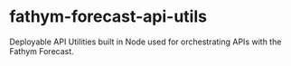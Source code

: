 # fathym-forecast-api-utils
Deployable API Utilities built in Node used for orchestrating APIs with the Fathym Forecast.
